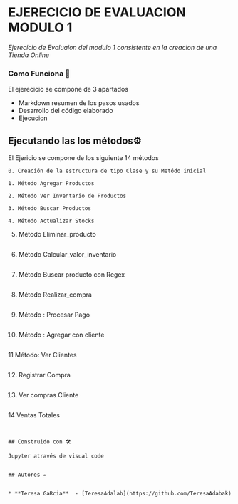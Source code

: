 # EJERECICIO DE EVALUACION MODULO 1

_Ejerecicio de Evaluaion del modulo 1 consistente en la creacion de una Tienda Online_

### Como Funciona 🔧

El ejerecicio se compone de 3 apartados
* Markdown resumen de los pasos usados
* Desarrollo del código elaborado
* Ejecucion


## Ejecutando las los métodos⚙️

El Ejericio se compone de los siguiente 14 métodos

```
0. Creación de la estructura de tipo Clase y su Metódo inicial
```

```
1. Método Agregar Productos

```
```
2. Método Ver Inventario de Productos
```
```
3. Método Buscar Productos
```

```
4. Método Actualizar Stocks
```
5. Método Eliminar_producto
```

```
6. Método Calcular_valor_inventario
```
```
7. Método Buscar producto con Regex
```
```
8. Método Realizar_compra
```
```
9. Método : Procesar Pago
```
```
10. Método : Agregar con cliente
```

```
11 Método: Ver Clientes
```

```
12. Registrar Compra
```

```
13. Ver compras Cliente
```
```
14 Ventas Totales
```


## Construido con 🛠️

Jupyter através de visual code


## Autores ✒️


* **Teresa GaRcia**  - [TeresaAdalab](https://github.com/TeresaAdabak)


